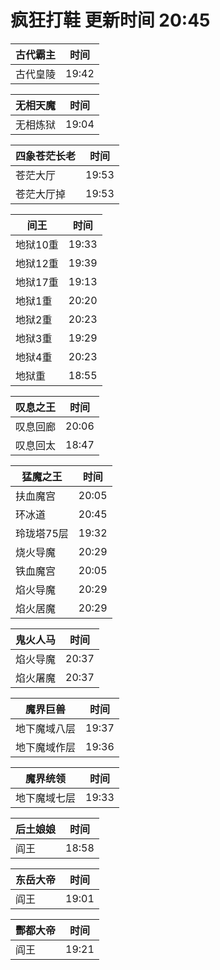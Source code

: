 # 疯狂打鞋 更新时间 20:45

| 古代霸主   | 时间    |
|--------|-------|
| 古代皇陵 | 19:42 |

| 无相天魔   | 时间    |
|--------|-------|
| 无相炼狱 | 19:04 |

| 四象苍茫长老   | 时间    |
|--------|-------|
| 苍茫大厅 | 19:53 |
| 苍茫大厅掉 | 19:53 |

| 间王   | 时间    |
|--------|-------|
| 地狱10重 | 19:33 |
| 地狱12重 | 19:39 |
| 地狱17重 | 19:13 |
| 地狱1重 | 20:20 |
| 地狱2重 | 20:23 |
| 地狱3重 | 19:29 |
| 地狱4重 | 20:23 |
| 地狱重 | 18:55 |

| 叹息之王   | 时间    |
|--------|-------|
| 叹息回廊 | 20:06 |
| 叹息回太 | 18:47 |

| 猛魔之王   | 时间    |
|--------|-------|
| 扶血魔宫 | 20:05 |
| 环冰道 | 20:45 |
| 玲珑塔75层 | 19:32 |
| 烧火导魔 | 20:29 |
| 铁血魔宫 | 20:05 |
| 焰火导魔 | 20:29 |
| 焰火居魔 | 20:29 |

| 鬼火人马   | 时间    |
|--------|-------|
| 焰火导魔 | 20:37 |
| 焰火屠魔 | 20:37 |

| 魔界巨兽   | 时间    |
|--------|-------|
| 地下魔域八层 | 19:37 |
| 地下魔域作层 | 19:36 |

| 魔界统领   | 时间    |
|--------|-------|
| 地下魔域七层 | 19:33 |

| 后土娘娘   | 时间    |
|--------|-------|
| 阎王 | 18:58 |

| 东岳大帝   | 时间    |
|--------|-------|
| 阎王 | 19:01 |

| 酆都大帝   | 时间    |
|--------|-------|
| 阎王 | 19:21 |